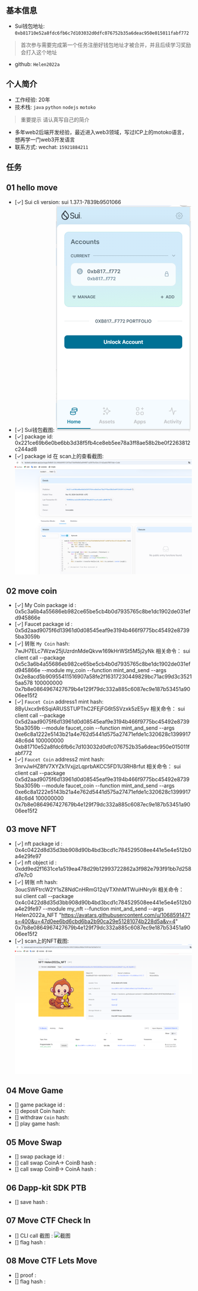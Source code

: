 ## 基本信息
- Sui钱包地址: `0xb81710e52a8fdc6fb6c7d103032d0dfc076752b35a6deac950e015011fabf772`
> 首次参与需要完成第一个任务注册好钱包地址才被合并，并且后续学习奖励会打入这个地址
- github: `Helen2022a`

## 个人简介
- 工作经验: 20年
- 技术栈: `java` `python` `nodejs` `motoko`
> 重要提示 请认真写自己的简介
- 多年web2后端开发经验，最近进入web3领域，写过ICP上的motoko语言，想再学一门web3开发语言
- 联系方式: wechat: `15921884211` 

## 任务

##   01 hello move  
- [✓] Sui cli version: sui 1.37.1-7839b9501066
- [✓] Sui钱包截图: ![Sui钱包截图](./images/sui_wallet.png)
- [✓] package id: 0x221ce69b6e0be6bb3d38f5fb4ce8eb5ee78a3ff8ae58b2be0f2263812c244ad8
- [✓] package id 在 scan上的查看截图:![Scan截图](./images/suivision_code.png)

##   02 move coin
- [✓] My Coin package id : 0x5c3a6b4a55686eb982ce65be5cb4b0d7935765c8be1dc1902de031efd945866e
- [✓] Faucet package id : 0x5d2aad9075f6d13961d0d08545eaf9e3194b466f9775bc45492e87395ba3059b
- [✓] 转账 `My Coin` hash: 7wJH7ELc7Wzw25jUzrdnMdeQkvw169kHrWSt5M5j2yNk
    相关命令：
    sui client call --package 0x5c3a6b4a55686eb982ce65be5cb4b0d7935765c8be1dc1902de031efd945866e --module my_coin --function mint_and_send --args 0x2e8acd5b90955411516907a58fe2f16317230449829bc71ac99d3c35215aa578 100000000 0x7b8e0864967427679b4e129f79dc332a885c6087ec9e187b53451a9006ee15f2
- [✓] `Faucet Coin` address1 mint hash: 8ByUxcx9r6SqiARUSSTUPThC2FEjFG6t5SVzxk5zE5yv
    相关命令：
    sui client call --package 0x5d2aad9075f6d13961d0d08545eaf9e3194b466f9775bc45492e87395ba3059b --module faucet_coin --function mint_and_send --args 0xe6c8a1222e5143b21a4e762d5441d575a27471efde1c320628c139991748c6d4 100000000 0xb81710e52a8fdc6fb6c7d103032d0dfc076752b35a6deac950e015011fabf772
- [✓] `Faucet Coin` address2 mint hash: 3nrvJwHZ8fV7XYZk1VxjjzLqprbAKCC5FD1U3RH8rfut
    相关命令：
    sui client call --package 0x5d2aad9075f6d13961d0d08545eaf9e3194b466f9775bc45492e87395ba3059b --module faucet_coin --function mint_and_send --args 0xe6c8a1222e5143b21a4e762d5441d575a27471efde1c320628c139991748c6d4 100000000 0x7b8e0864967427679b4e129f79dc332a885c6087ec9e187b53451a9006ee15f2

##   03 move NFT
- [✓] nft package id : 0x4c0422d8d35d3bb908d90b4bd3bcd1c784529508ee441e5e4e512b0a4e29fe97
- [✓] nft object id : 0xdd9ed2f1631ce1a519ea478d29b12993722862a3f982e793f91bb7d258d7e7c0
- [✓] 转账 nft  hash: 3oucSWFtrcW2Y1sZ8NdCnHRmG12qVTXhhMTWuiHNry9i
    相关命令：
    sui client call --package 0x4c0422d8d35d3bb908d90b4bd3bcd1c784529508ee441e5e4e512b0a4e29fe97 --module my_nft --function mint_and_send --args Helen2022a_NFT "https://avatars.githubusercontent.com/u/106859147?s=400&u=47d0ee6bd6cbd6ba2b90ca29e51281074b228d5a&v=4" 0x7b8e0864967427679b4e129f79dc332a885c6087ec9e187b53451a9006ee15f2
- [✓] scan上的NFT截图:![Scan截图](./images/my_nft.png)

##   04 Move Game
- [] game package id :
- [] deposit Coin hash:
- [] withdraw `Coin` hash:
- [] play game hash:

##   05 Move Swap
- [] swap package id :
- [] call swap CoinA-> CoinB  hash :
- [] call swap CoinB-> CoinA  hash :

##   06 Dapp-kit SDK PTB
- [] save hash :

##   07 Move CTF Check In
- [] CLI call 截图 : ![截图](./images/你的图片地址)
- [] flag hash :

##   08 Move CTF Lets Move
- [] proof : 
- [] flag hash :
